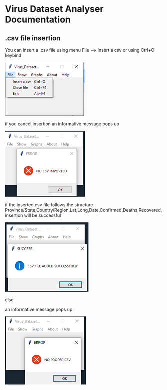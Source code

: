 # Virus Dataset Analyser Documentation

## .csv file insertion

You can insert a .csv file using menu File --> Insert a csv or using Ctrl+O keybind

<p><img src = "doc images/insert a csv file.png" title = "Insert a csv file"/></p>

if you cancel insertion an informative message pops up

<p><img src = "doc images/insert file cancelation.png" title = "Insert file cancelation"/> </p>

if the inserted csv file follows the  stracture Province/State,Country/Region,Lat,Long,Date,Confirmed,Deaths,Recovered,
insertion will be successful

<p><img src = "doc images/successful insertion.png" title="Successful Insertion"/> </p>

else

an informative message pops up

<p><img src = "doc images/no proper csv file inserted.png" title="No proper csv file"/> </p>